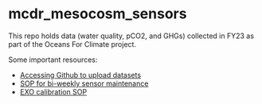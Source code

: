 # mcdr_mesocosm_sensors
This repo holds data (water quality, pCO2, and GHGs) collected in FY23 as part of the Oceans For Climate project.

Some important resources: 
 - [Accessing Github to upload datasets](https://docs.google.com/document/d/19gfBW9bY7LEKwlmhwPZmWZ11E-H_BNeHxFxR98y2JFU/edit)
 - [SOP for bi-weekly sensor maintenance](https://docs.google.com/document/d/1qQOvRAbcM2hC41EsI4hX17G4GDrgf2zHqrIYNs4py7o/edit)
 - [EXO calibration SOP](https://docs.google.com/document/d/1RA4zP5LEuMVoMG90W96rLduhS6Uub8YSdVQXaeFSeTo/edit)
